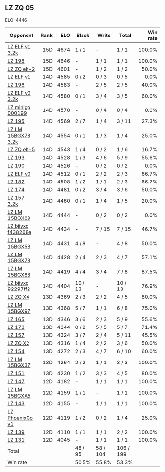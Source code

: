 ## LZ ZQ G5 ##

ELO: 4446

Opponent | Rank | ELO | Black | Write | Total | Win rate
---------|-----:|----:|-------|-------|-------|-------:
[LZ ELF v1 3.2k](LZ%20ELF%20v1%203.2k.md) | 15D | 4674 | 1 / 1 | - | 1 / 1 | 100.0%
[LZ 198](LZ%20198.md) | 15D | 4646 | - | 1 / 1 | 1 / 1 | 100.0%
[LZ ZQ elf-2](LZ%20ZQ%20elf-2.md) | 15D | 4601 | - | 1 / 2 | 1 / 2 | 50.0%
[LZ ELF v1](LZ%20ELF%20v1.md) | 14D | 4585 | 0 / 2 | 0 / 3 | 0 / 5 | 0.0%
[LZ 196](LZ%20196.md) | 14D | 4583 | - | 2 / 5 | 2 / 5 | 40.0%
[LZ ELF v0 3.2k](LZ%20ELF%20v0%203.2k.md) | 14D | 4580 | 0 / 1 | 3 / 4 | 3 / 5 | 60.0%
[LZ minigo 000199](LZ%20minigo%20000199.md) | 14D | 4570 | - | 0 / 4 | 0 / 4 | 0.0%
[LZ 195](LZ%20195.md) | 14D | 4569 | 2 / 7 | 1 / 4 | 3 / 11 | 27.3%
[LZ LM 15BGX78 3.2k](LZ%20LM%2015BGX78%203.2k.md) | 14D | 4554 | 0 / 1 | 1 / 3 | 1 / 4 | 25.0%
[LZ ZQ elf-5](LZ%20ZQ%20elf-5.md) | 14D | 4543 | 1 / 4 | 0 / 2 | 1 / 6 | 16.7%
[LZ 193](LZ%20193.md) | 14D | 4528 | 1 / 3 | 4 / 6 | 5 / 9 | 55.6%
[LZ 190](LZ%20190.md) | 14D | 4526 | - | 0 / 2 | 0 / 2 | 0.0%
[LZ ELF v0](LZ%20ELF%20v0.md) | 14D | 4512 | 0 / 1 | 2 / 2 | 2 / 3 | 66.7%
[LZ 182](LZ%20182.md) | 14D | 4508 | 1 / 2 | 1 / 1 | 2 / 3 | 66.7%
[LZ 174](LZ%20174.md) | 14D | 4481 | 0 / 2 | 3 / 4 | 3 / 6 | 50.0%
[LZ 157 3.2k](LZ%20157%203.2k.md) | 14D | 4460 | 0 / 1 | 1 / 4 | 1 / 5 | 20.0%
[LZ LM 15BGX89](LZ%20LM%2015BGX89.md) | 14D | 4444 | - | 0 / 2 | 0 / 2 | 0.0%
[LZ bjiyxo f438268e](LZ%20bjiyxo%20f438268e.md) | 14D | 4434 | - | 7 / 15 | 7 / 15 | 46.7%
[LZ LM 15BGX5B](LZ%20LM%2015BGX5B.md) | 14D | 4431 | 4 / 8 | - | 4 / 8 | 50.0%
[LZ LM 15BGX78](LZ%20LM%2015BGX78.md) | 14D | 4428 | 2 / 4 | 2 / 3 | 4 / 7 | 57.1%
[LZ LM 15BGX88](LZ%20LM%2015BGX88.md) | 14D | 4419 | 4 / 4 | 3 / 4 | 7 / 8 | 87.5%
[LZ bjiyxo 92297ff2](LZ%20bjiyxo%2092297ff2.md) | 14D | 4404 | 10 / 13 | - | 10 / 13 | 76.9%
[LZ ZQ X4](LZ%20ZQ%20X4.md) | 13D | 4369 | 2 / 3 | 2 / 2 | 4 / 5 | 80.0%
[LZ LM 15BGX97](LZ%20LM%2015BGX97.md) | 13D | 4368 | 5 / 7 | 1 / 1 | 6 / 8 | 75.0%
[LZ 165](LZ%20165.md) | 13D | 4346 | 3 / 6 | 2 / 3 | 5 / 9 | 55.6%
[LZ 173](LZ%20173.md) | 13D | 4344 | 0 / 2 | 5 / 5 | 5 / 7 | 71.4%
[LZ 157](LZ%20157.md) | 13D | 4324 | 3 / 7 | 2 / 4 | 5 / 11 | 45.5%
[LZ ZQ X2](LZ%20ZQ%20X2.md) | 13D | 4316 | 1 / 4 | 2 / 2 | 3 / 6 | 50.0%
[LZ 154](LZ%20154.md) | 13D | 4272 | 2 / 3 | 4 / 7 | 6 / 10 | 60.0%
[LZ LM 15BGX37](LZ%20LM%2015BGX37.md) | 13D | 4264 | 2 / 2 | 1 / 1 | 3 / 3 | 100.0%
[LZ 151](LZ%20151.md) | 13D | 4230 | 1 / 2 | 3 / 3 | 4 / 5 | 80.0%
[LZ 147](LZ%20147.md) | 12D | 4182 | - | 1 / 1 | 1 / 1 | 100.0%
[LZ LM 15BGXA5](LZ%20LM%2015BGXA5.md) | 12D | 4159 | 1 / 1 | - | 1 / 1 | 100.0%
[LZ 143](LZ%20143.md) | 12D | 4155 | - | 1 / 1 | 1 / 1 | 100.0%
[LZ PhoenixGo v1](LZ%20PhoenixGo%20v1.md) | 12D | 4119 | 1 / 2 | 0 / 2 | 1 / 4 | 25.0%
[LZ 139](LZ%20139.md) | 12D | 4110 | 1 / 1 | 1 / 1 | 2 / 2 | 100.0%
[LZ 131](LZ%20131.md) | 12D | 4045 | - | 1 / 1 | 1 / 1 | 100.0%
Total | | | 48 / 95 | 58 / 104 | 106 / 199 | 
Win rate| | | 50.5% | 55.8% | 53.3% | 
